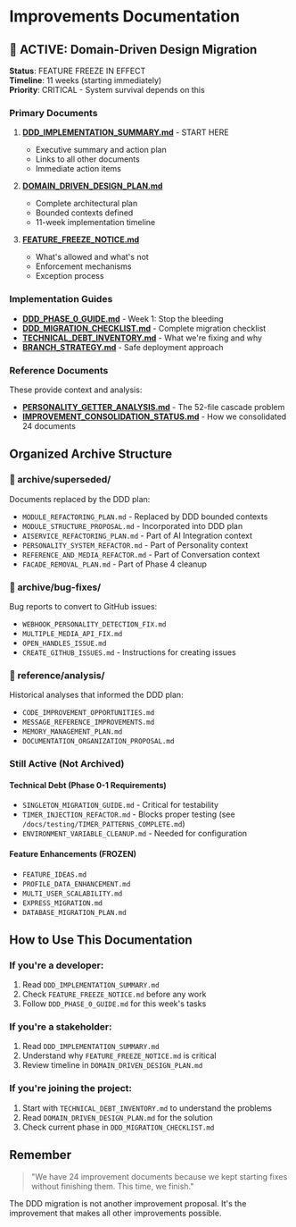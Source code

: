 # Improvements Documentation

## 🚨 ACTIVE: Domain-Driven Design Migration

**Status**: FEATURE FREEZE IN EFFECT  
**Timeline**: 11 weeks (starting immediately)  
**Priority**: CRITICAL - System survival depends on this

### Primary Documents

1. **[DDD_IMPLEMENTATION_SUMMARY.md](./DDD_IMPLEMENTATION_SUMMARY.md)** - START HERE
   - Executive summary and action plan
   - Links to all other documents
   - Immediate action items

2. **[DOMAIN_DRIVEN_DESIGN_PLAN.md](./DOMAIN_DRIVEN_DESIGN_PLAN.md)**
   - Complete architectural plan
   - Bounded contexts defined
   - 11-week implementation timeline

3. **[FEATURE_FREEZE_NOTICE.md](./FEATURE_FREEZE_NOTICE.md)**
   - What's allowed and what's not
   - Enforcement mechanisms
   - Exception process

### Implementation Guides

- **[DDD_PHASE_0_GUIDE.md](./DDD_PHASE_0_GUIDE.md)** - Week 1: Stop the bleeding
- **[DDD_MIGRATION_CHECKLIST.md](./DDD_MIGRATION_CHECKLIST.md)** - Complete migration checklist
- **[TECHNICAL_DEBT_INVENTORY.md](./TECHNICAL_DEBT_INVENTORY.md)** - What we're fixing and why
- **[BRANCH_STRATEGY.md](./BRANCH_STRATEGY.md)** - Safe deployment approach

### Reference Documents

These provide context and analysis:
- **[PERSONALITY_GETTER_ANALYSIS.md](./PERSONALITY_GETTER_ANALYSIS.md)** - The 52-file cascade problem
- **[IMPROVEMENT_CONSOLIDATION_STATUS.md](./IMPROVEMENT_CONSOLIDATION_STATUS.md)** - How we consolidated 24 documents

## Organized Archive Structure

### 📁 archive/superseded/
Documents replaced by the DDD plan:
- `MODULE_REFACTORING_PLAN.md` - Replaced by DDD bounded contexts
- `MODULE_STRUCTURE_PROPOSAL.md` - Incorporated into DDD plan
- `AISERVICE_REFACTORING_PLAN.md` - Part of AI Integration context
- `PERSONALITY_SYSTEM_REFACTOR.md` - Part of Personality context
- `REFERENCE_AND_MEDIA_REFACTOR.md` - Part of Conversation context
- `FACADE_REMOVAL_PLAN.md` - Part of Phase 4 cleanup

### 📁 archive/bug-fixes/
Bug reports to convert to GitHub issues:
- `WEBHOOK_PERSONALITY_DETECTION_FIX.md`
- `MULTIPLE_MEDIA_API_FIX.md`
- `OPEN_HANDLES_ISSUE.md`
- `CREATE_GITHUB_ISSUES.md` - Instructions for creating issues

### 📁 reference/analysis/
Historical analyses that informed the DDD plan:
- `CODE_IMPROVEMENT_OPPORTUNITIES.md`
- `MESSAGE_REFERENCE_IMPROVEMENTS.md`
- `MEMORY_MANAGEMENT_PLAN.md`
- `DOCUMENTATION_ORGANIZATION_PROPOSAL.md`

### Still Active (Not Archived)

#### Technical Debt (Phase 0-1 Requirements)
- `SINGLETON_MIGRATION_GUIDE.md` - Critical for testability
- `TIMER_INJECTION_REFACTOR.md` - Blocks proper testing (see `/docs/testing/TIMER_PATTERNS_COMPLETE.md`)
- `ENVIRONMENT_VARIABLE_CLEANUP.md` - Needed for configuration

#### Feature Enhancements (FROZEN)
- `FEATURE_IDEAS.md`
- `PROFILE_DATA_ENHANCEMENT.md`
- `MULTI_USER_SCALABILITY.md`
- `EXPRESS_MIGRATION.md`
- `DATABASE_MIGRATION_PLAN.md`

## How to Use This Documentation

### If you're a developer:
1. Read `DDD_IMPLEMENTATION_SUMMARY.md`
2. Check `FEATURE_FREEZE_NOTICE.md` before any work
3. Follow `DDD_PHASE_0_GUIDE.md` for this week's tasks

### If you're a stakeholder:
1. Read `DDD_IMPLEMENTATION_SUMMARY.md` 
2. Understand why `FEATURE_FREEZE_NOTICE.md` is critical
3. Review timeline in `DOMAIN_DRIVEN_DESIGN_PLAN.md`

### If you're joining the project:
1. Start with `TECHNICAL_DEBT_INVENTORY.md` to understand the problems
2. Read `DOMAIN_DRIVEN_DESIGN_PLAN.md` for the solution
3. Check current phase in `DDD_MIGRATION_CHECKLIST.md`

## Remember

> "We have 24 improvement documents because we kept starting fixes without finishing them. This time, we finish."

The DDD migration is not another improvement proposal. It's the improvement that makes all other improvements possible.